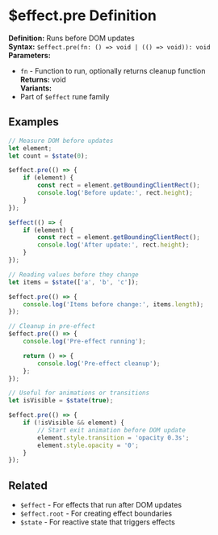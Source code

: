 # $effect.pre Definition

**Definition:** Runs before DOM updates  
**Syntax:** `$effect.pre(fn: () => void | (() => void)): void`  
**Parameters:**

- `fn` - Function to run, optionally returns cleanup function  
  **Returns:** void  
  **Variants:**
- Part of `$effect` rune family

## Examples

```js
// Measure DOM before updates
let element;
let count = $state(0);

$effect.pre(() => {
	if (element) {
		const rect = element.getBoundingClientRect();
		console.log('Before update:', rect.height);
	}
});

$effect(() => {
	if (element) {
		const rect = element.getBoundingClientRect();
		console.log('After update:', rect.height);
	}
});

// Reading values before they change
let items = $state(['a', 'b', 'c']);

$effect.pre(() => {
	console.log('Items before change:', items.length);
});

// Cleanup in pre-effect
$effect.pre(() => {
	console.log('Pre-effect running');

	return () => {
		console.log('Pre-effect cleanup');
	};
});

// Useful for animations or transitions
let isVisible = $state(true);

$effect.pre(() => {
	if (!isVisible && element) {
		// Start exit animation before DOM update
		element.style.transition = 'opacity 0.3s';
		element.style.opacity = '0';
	}
});
```

## Related

- `$effect` - For effects that run after DOM updates
- `$effect.root` - For creating effect boundaries
- `$state` - For reactive state that triggers effects

